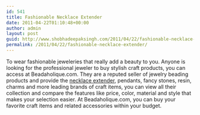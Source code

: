```yaml
---
id: 541
title: Fashionable Necklace Extender
date: 2011-04-22T01:10:48+00:00
author: admin
layout: post
guid: http://www.shobhadeepaksingh.com/2011/04/22/fashionable-necklace-extender/
permalink: /2011/04/22/fashionable-necklace-extender/
---
```

To wear fashionable jeweleries that really add a beauty to you. Anyone is looking for the professional jeweler to buy stylish craft products, you can access at Beadaholique.com. They are a reputed seller of jewelry beading products and provide the [necklace extender](http://www.beadaholique.com/c-62214-extender-chains.aspx), pendants, fancy stones, resin, charms and more leading brands of craft items, you can view all their collection and compare the features like price, color, material and style that makes your selection easier. At Beadaholique.com, you can buy your favorite craft items and related accessories within your budget.